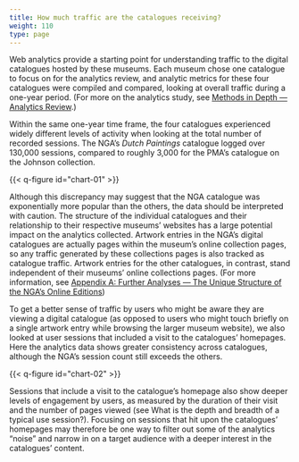 ```yaml
---
title: How much traffic are the catalogues receiving?
weight: 110
type: page
---
```


Web analytics provide a starting point for understanding traffic to the digital catalogues hosted by these museums. Each museum chose one catalogue to focus on for the analytics review, and analytic metrics for these four catalogues were compiled and compared, looking at overall traffic during a one-year period. (For more on the analytics study, see [Methods in Depth — Analytics Review](/methods-in-depth/#analytics-review).)

Within the same one-year time frame, the four catalogues experienced widely different levels of activity when looking at the total number of recorded sessions. The NGA’s *Dutch Paintings* catalogue logged over 130,000 sessions, compared to roughly 3,000 for the PMA’s catalogue on the Johnson collection.

{{< q-figure id="chart-01" >}}
 
Although this discrepancy may suggest that the NGA catalogue was exponentially more popular than the others, the data should be interpreted with caution. The structure of the individual catalogues and their relationship to their respective museums’ websites has a large potential impact on the analytics collected. Artwork entries in the NGA’s digital catalogues are actually pages within the museum’s online collection pages, so any traffic generated by these collections pages is also tracked as catalogue traffic. Artwork entries for the other catalogues, in contrast, stand independent of their museums’ online collections pages. (For more information, see [Appendix A: Further Analyses — The Unique Structure of the NGA’s Online Editions](/further-analyses/#the-unique-structure-of-the-nga-s-online-editions))

To get a better sense of traffic by users who might be aware they are viewing a digital catalogue (as opposed to users who might touch briefly on a single artwork entry while browsing the larger museum website), we also looked at user sessions that included a visit to the catalogues’ homepages. Here the analytics data shows greater consistency across catalogues, although the NGA’s session count still exceeds the others.

{{< q-figure id="chart-02" >}} 
 
Sessions that include a visit to the catalogue’s homepage also show deeper levels of engagement by users, as measured by the duration of their visit and the number of pages viewed (see What is the depth and breadth of a typical use session?). Focusing on sessions that hit upon the catalogues’ homepages may therefore be one way to filter out some of the analytics “noise” and narrow in on a target audience with a deeper interest in the catalogues’ content.

